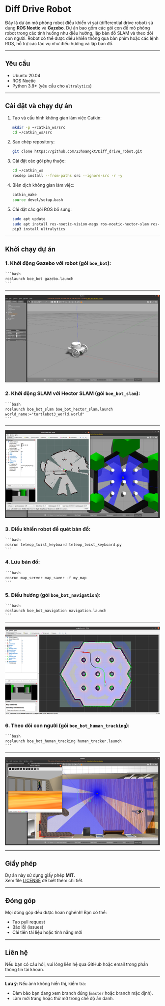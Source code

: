 # Diff Drive Robot

Đây là dự án mô phỏng robot điều khiển vi sai (differential drive robot) sử dụng **ROS Noetic** và **Gazebo**. Dự án bao gồm các gói con để mô phỏng robot trong các tình huống như điều hướng, lập bản đồ SLAM và theo dõi con người. Robot có thể được điều khiển thông qua bàn phím hoặc các lệnh ROS, hỗ trợ các tác vụ như điều hướng và lập bản đồ.

---

## Yêu cầu

- Ubuntu 20.04
- ROS Noetic
- Python 3.8+ (yêu cầu cho `ultralytics`)

---

## Cài đặt và chạy dự án

1. Tạo và cấu hình không gian làm việc Catkin:
    ```bash
    mkdir -p ~/catkin_ws/src
    cd ~/catkin_ws/src
    ```

2. Sao chép repository:
    ```bash
    git clone https://github.com/23hoangkt/Diff_drive_robot.git
    ```

3. Cài đặt các gói phụ thuộc:
    ```bash
    cd ~/catkin_ws
    rosdep install --from-paths src --ignore-src -r -y
    ```

4. Biên dịch không gian làm việc:
    ```bash
    catkin_make
    source devel/setup.bash
    ```

5. Cài đặt các gói ROS bổ sung:
    ```bash
    sudo apt update
    sudo apt install ros-noetic-vision-msgs ros-noetic-hector-slam ros-noetic-slam-karto
    pip3 install ultralytics
    ```

---

## Khởi chạy dự án

### 1. Khởi động Gazebo với robot (gói `boe_bot`):
    ```bash
    roslaunch boe_bot gazebo.launch
    ```

---
![Gazebo with robot](result/robot.png)

### 2. Khởi động SLAM với Hector SLAM (gói `boe_bot_slam`):
    ```bash
    roslaunch boe_bot_slam boe_bot_hector_slam.launch world_name:="turtlebot3_world.world"
    ```
---
![SLAM](result/slam.png)

### 3. Điều khiển robot để quét bản đồ:
    ```bash
    rosrun teleop_twist_keyboard teleop_twist_keyboard.py
    ```

### 4. Lưu bản đồ:
    ```bash
    rosrun map_server map_saver -f my_map
    ```

### 5. Điều hướng (gói `boe_bot_navigation`):
    ```bash
    roslaunch boe_bot_navigation navigation.launch
    ```
---
![Navigation](result/navigation.png)

### 6. Theo dõi con người (gói `boe_bot_human_tracking`):
    ```bash
    roslaunch boe_bot_human_tracking human_tracker.launch
    ```
---
![Human tracking](result/huma_follow.png)

---

## Giấy phép

Dự án này sử dụng giấy phép **MIT**.  
Xem file [LICENSE](LICENSE) để biết thêm chi tiết.

---

## Đóng góp

Mọi đóng góp đều được hoan nghênh! Bạn có thể:
- Tạo pull request
- Báo lỗi (issues)
- Cải tiến tài liệu hoặc tính năng mới

---

## Liên hệ

Nếu bạn có câu hỏi, vui lòng liên hệ qua GitHub hoặc email trong phần thông tin tài khoản.

---

**Lưu ý**: Nếu ảnh không hiển thị, kiểm tra:
- Đảm bảo bạn đang xem branch đúng (`master` hoặc branch mặc định).
- Làm mới trang hoặc thử mở trong chế độ ẩn danh.
